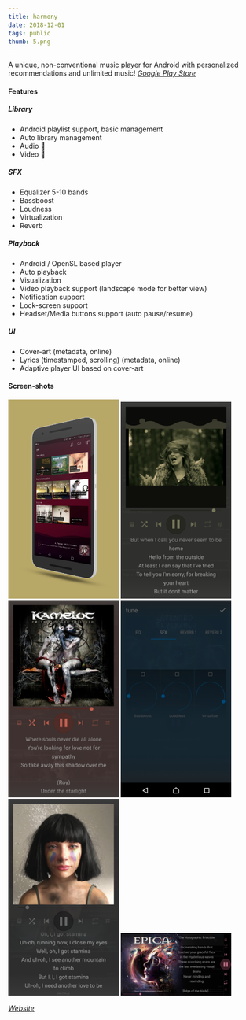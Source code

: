 ```yaml
---
title: harmony
date: 2018-12-01
tags: public
thumb: 5.png
---
```


A unique, non-conventional music player for Android with personalized recommendations and unlimited music!
*[Google Play Store](https://play.google.com/store/apps/details?id=com.ilusons.harmony)*

#### Features

##### Library
- Android playlist support, basic management
- Auto library management
- Audio 🎵
- Video 🎦

##### SFX
- Equalizer 5-10 bands
- Bassboost
- Loudness
- Virtualization
- Reverb

##### Playback
- Android / OpenSL based player
- Auto playback
- Visualization
- Video playback support (landscape mode for better view)
- Notification support
- Lock-screen support
- Headset/Media buttons support (auto pause/resume)

##### UI
- Cover-art (metadata, online)
- Lyrics (timestamped, scrolling) (metadata, online)
- Adaptive player UI based on cover-art

#### Screen-shots

[<img src="5.png" width="225">](5.png)
[<img src="0.png" width="225">](0.png)
[<img src="1.png" width="225">](1.png)
[<img src="3.png" width="225">](3.png)
[<img src="4.png" width="225">](4.png)
[<img src="2.png" width="225">](2.png)

*[Website](http://harmony.ilusons.com)*